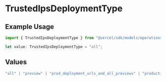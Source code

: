 # TrustedIpsDeploymentType

## Example Usage

```typescript
import { TrustedIpsDeploymentType } from "@vercel/sdk/models/operations/updateprojectdatacache.js";

let value: TrustedIpsDeploymentType = "all";
```

## Values

```typescript
"all" | "preview" | "prod_deployment_urls_and_all_previews" | "production"
```